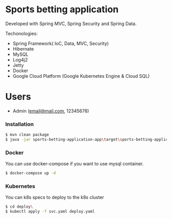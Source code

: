 # Sports betting application

Developed with Spring MVC, Spring Security and Spring Data.

Techonologies:
  - Spring Framework( IoC, Data, MVC, Security)
  - Hibernate
  - MySQL
  - Log4j2
  - Jetty
  - Docker 
  - Google Cloud Platform (Google Kubernetes Engine & Cloud SQL) 

# Users

  - Admin (email@mail.com, 12345678)

### Installation
```sh
$ mvn clean package
$ java -jar sports-betting-application-app\target\sports-betting-application-jar-with-dependencies.jar

```
### Docker
You can use docker-compose if you want to use mysql container.

```sh
$ docker-compose up -d
```

### Kubernetes
You can k8s specs to deploy to the k8s cluster

```sh
$ cd deploy\
$ kubectl apply -f svc.yaml deploy.yaml
```
